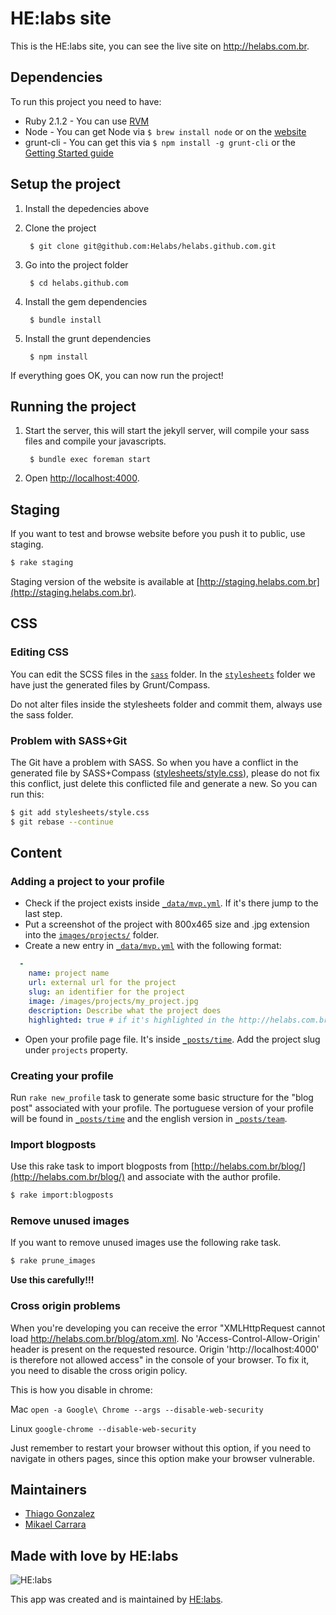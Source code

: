 # HE:labs site

This is the HE:labs site, you can see the live site on http://helabs.com.br.

## Dependencies

To run this project you need to have:

- Ruby 2.1.2 - You can use [RVM](http://rvm.io)
- Node - You can get Node via `$ brew install node` or on the [website](http://nodejs.org)
- grunt-cli - You can get this via `$ npm install -g grunt-cli` or the [Getting Started guide](http://gruntjs.com/getting-started)

## Setup the project

1. Install the depedencies above
1. Clone the project

        $ git clone git@github.com:Helabs/helabs.github.com.git

1. Go into the project folder

        $ cd helabs.github.com

1. Install the gem dependencies

        $ bundle install

1. Install the grunt dependencies

        $ npm install

If everything goes OK, you can now run the project!

## Running the project

1. Start the server, this will start the jekyll server, will compile your sass files and compile your javascripts.

        $ bundle exec foreman start

1. Open [http://localhost:4000](http://localhost:4000).

## Staging

If you want to test and browse website before you push it to public, use staging.

```sh
$ rake staging
```

Staging version of the website is available at [http://staging.helabs.com.br](http://staging.helabs.com.br).

## CSS

### Editing CSS

You can edit the SCSS files in the [`sass`](https://github.com/Helabs/helabs.github.com/tree/master/sass) folder.
In the [`stylesheets`](https://github.com/Helabs/helabs.github.com/tree/master/stylesheets) folder we have just the generated files by Grunt/Compass.

Do not alter files inside the stylesheets folder and commit them, always use the sass folder.

### Problem with SASS+Git

The Git have a problem with SASS. So when you have a conflict in the generated file by SASS+Compass ([stylesheets/style.css](https://github.com/Helabs/helabs.github.com/blob/master/stylesheets/style.css)), please do not fix this conflict, just delete this conflicted file and generate a new. So you can run this:

```sh
$ git add stylesheets/style.css
$ git rebase --continue
```

## Content

### Adding a project to your profile

* Check if the project exists inside [`_data/mvp.yml`](https://github.com/Helabs/helabs.github.com/blob/master/_data/mvp.yml). If it's there jump to the last step.
* Put a screenshot of the project with 800x465 size and .jpg extension into the [`images/projects/`](https://github.com/Helabs/helabs.github.com/tree/master/images/projects) folder.
* Create a new entry in [`_data/mvp.yml`](https://github.com/Helabs/helabs.github.com/blob/master/_data/mvp.yml) with the following format:

```yaml
  -
    name: project name
    url: external url for the project
    slug: an identifier for the project
    image: /images/projects/my_project.jpg
    description: Describe what the project does
    highlighted: true # if it's highlighted in the http://helabs.com.br/en/work/ page
```

* Open your profile page file. It's inside [`_posts/time`](https://github.com/Helabs/helabs.github.com/tree/master/_posts/time). Add the project slug under `projects` property.

### Creating your profile

Run `rake new_profile` task to generate some basic structure for the "blog post" associated with your profile. The portuguese version of your profile will be found in [`_posts/time`](https://github.com/Helabs/helabs.github.com/tree/master/_posts/time) and the english version in [`_posts/team`](https://github.com/Helabs/helabs.github.com/tree/master/_posts/team).

### Import blogposts

Use this rake task to import blogposts from [http://helabs.com.br/blog/](http://helabs.com.br/blog/) and associate with the author profile.

```sh
$ rake import:blogposts
```

### Remove unused images

If you want to remove unused images use the following rake task.

```sh
$ rake prune_images
```

**Use this carefully!!!**

### Cross origin problems

When you're developing you can receive the error "XMLHttpRequest cannot load http://helabs.com.br/blog/atom.xml. No 'Access-Control-Allow-Origin' header is present on the requested resource. Origin 'http://localhost:4000' is therefore not allowed access" in the console of your browser. To fix it, you need to disable the cross origin policy.

This is how you disable in chrome:

Mac `open -a Google\ Chrome --args --disable-web-security`

Linux `google-chrome --disable-web-security`

Just remember to restart your browser without this option, if you need to navigate in others pages, since this option make your browser vulnerable.

## Maintainers

- [Thiago Gonzalez](https://github.com/thiagonzalez)
- [Mikael Carrara](https://github.com/mikaelcarrara)

## Made with love by HE:labs

![HE:labs](http://helabs.com.br/images/logo.png)

This app was created and is maintained by [HE:labs](https://github.com/Helabs).
